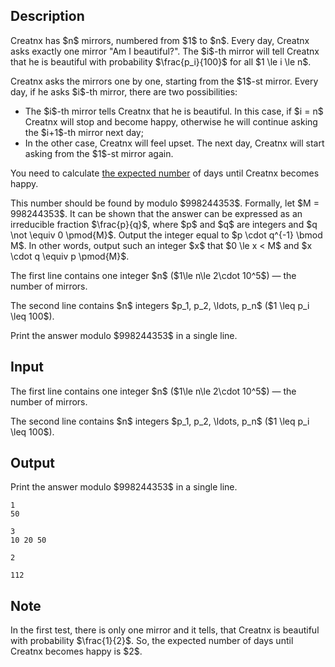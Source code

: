 ## Description

<div><p>Creatnx has $n$ mirrors, numbered from $1$ to $n$. Every day, Creatnx asks exactly one mirror "Am I beautiful?". The $i$-th mirror will tell Creatnx that he is beautiful with probability $\frac{p_i}{100}$ for all $1 \le i \le n$.</p><p>Creatnx asks the mirrors one by one, starting from the $1$-st mirror. Every day, if he asks $i$-th mirror, there are two possibilities:</p><ul> <li> The $i$-th mirror tells Creatnx that he is beautiful. In this case, if $i = n$ Creatnx will stop and become happy, otherwise he will continue asking the $i+1$-th mirror next day; </li><li> In the other case, Creatnx will feel upset. The next day, Creatnx will start asking from the $1$-st mirror again. </li></ul><p>You need to calculate <a href="https://en.wikipedia.org/wiki/Expected_value">the expected number</a> of days until Creatnx becomes happy.</p><p>This number should be found by modulo $998244353$. Formally, let $M = 998244353$. It can be shown that the answer can be expressed as an irreducible fraction $\frac{p}{q}$, where $p$ and $q$ are integers and $q \not \equiv 0 \pmod{M}$. Output the integer equal to $p \cdot q^{-1} \bmod M$. In other words, output such an integer $x$ that $0 \le x &lt; M$ and $x \cdot q \equiv p \pmod{M}$.</p></div><div class="input-specification"><p>The first line contains one integer $n$ ($1\le n\le 2\cdot 10^5$)&nbsp;— the number of mirrors.</p><p>The second line contains $n$ integers $p_1, p_2, \ldots, p_n$ ($1 \leq p_i \leq 100$).</p></div><div class="output-specification"><p>Print the answer modulo $998244353$ in a single line.</p></div>

## Input

<p>The first line contains one integer $n$ ($1\le n\le 2\cdot 10^5$)&nbsp;— the number of mirrors.</p><p>The second line contains $n$ integers $p_1, p_2, \ldots, p_n$ ($1 \leq p_i \leq 100$).</p>

## Output

<p>Print the answer modulo $998244353$ in a single line.</p>





```input1
1
50
```




```input2
3
10 20 50
```




```output1
2
```




```output2
112
```



## Note

<p>In the first test, there is only one mirror and it tells, that Creatnx is beautiful with probability $\frac{1}{2}$. So, the expected number of days until Creatnx becomes happy is $2$.</p>
